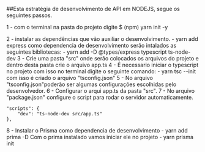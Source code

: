 ##Esta estratégia de desenvolvimento de API em NODEJS, segue os seguintes passos.

1 - com o terminal na pasta do projeto digite
    $ (npm) yarn init -y

2 - instalar as dependências que vão auxiliar o desenvolvimento.
    - yarn add express
    como dependencia de desenvolvimento serão intalados as seguintes bibliotecas:
    - yarn add -D @types/express typescript ts-node-dev
3 - Crie uma pasta "src" onde serão colocados os arquivos do projeto
    e dentro desta pasta crie o arquivo app.ts
4 - É necessario iniciar o typescript no projeto com isso no terminal digite o seguinte comando:
    - yarn tsc --init
    com isso é criado o arquivo "tsconfig.json"
5 - No arquivo "tsconfig.json"poderão ser algumas configurações escolhidas pelo desenvolvedor.
6 - Configurar o arqui app.ts da pasta "src".
7 - No arquivo "package.json" configure o script para rodar o servidor automaticamente.

    "scripts": {
        "dev": "ts-node-dev src/app.ts"
    },
8 - Instalar o Prisma como dependencia de desenvolvimento
    - yarn add prima -D
    Com o prima instalado vamos iniciar ele no projeto
    - yarn prisma init


